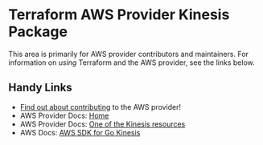 # Terraform AWS Provider Kinesis Package

This area is primarily for AWS provider contributors and maintainers. For information on _using_ Terraform and the AWS provider, see the links below.


## Handy Links

* [Find out about contributing](https://hashicorp.github.io/terraform-provider-aws/#contribute) to the AWS provider!
* AWS Provider Docs: [Home](https://registry.terraform.io/providers/hashicorp/aws/latest/docs)
* AWS Provider Docs: [One of the Kinesis resources](https://registry.terraform.io/providers/hashicorp/aws/latest/docs/resources/kinesis_stream)
* AWS Docs: [AWS SDK for Go Kinesis](https://docs.aws.amazon.com/sdk-for-go/api/service/kinesis/)
